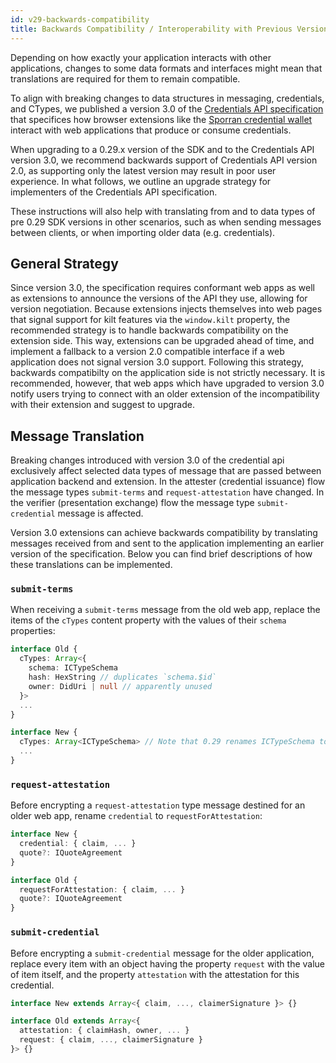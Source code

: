 ```yaml
---
id: v29-backwards-compatibility
title: Backwards Compatibility / Interoperability with Previous Versions
---
```


Depending on how exactly your application interacts with other applications, changes to some data formats and interfaces might mean that translations are required for them to remain compatible.

To align with breaking changes to data structures in messaging, credentials, and CTypes, we published a version 3.0 of the [Credentials API specification](https://github.com/KILTprotocol/spec-ext-credential-api) that specifices how browser extensions like the [Sporran credential wallet](https://github.com/BTE-Trusted-Entity/sporran-extension) interact with web applications that produce or consume credentials.

When upgrading to a 0.29.x version of the SDK and to the Credentials API version 3.0, we recommend backwards support of Credentials API version 2.0, as supporting only the latest version may result in poor user experience. In what follows, we outline an upgrade strategy for implementers of the Credentials API specification.

These instructions will also help with translating from and to data types of pre 0.29 SDK versions in other scenarios, such as when sending messages between clients, or when importing older data (e.g. credentials).

## General Strategy

Since version 3.0, the specification requires conformant web apps as well as extensions to announce the versions of the API they use, allowing for version negotiation.
Because extensions injects themselves into web pages that signal support for kilt features via the `window.kilt` property, the recommended strategy is to handle backwards compatibility on the extension side.
This way, extensions can be upgraded ahead of time, and implement a fallback to a version 2.0 compatible interface if a web application does not signal version 3.0 support.
Following this strategy, backwards compatibilty on the application side is not strictly necessary.
It is recommended, however, that web apps which have upgraded to version 3.0 notify users trying to connect with an older extension of the incompatibility with their extension and suggest to upgrade.

## Message Translation

Breaking changes introduced with version 3.0 of the credential api exclusively affect selected data types of message that are passed between application backend and extension.
In the attester (credential issuance) flow the message types `submit-terms` and `request-attestation` have changed.
In the verifier (presentation exchange) flow the message type `submit-credential` message is affected.

Version 3.0 extensions can achieve backwards compatibility by translating messages received from and sent to the application implementing an earlier version of the specification.
Below you can find brief descriptions of how these translations can be implemented.

<!--TODO: After Sporran release, replace with the following
Below you can find links to the code examples of how this is achieved in the Sporran extension, but we also provide brief descriptions of how you can implement these steps yourself.
-->

### `submit-terms`

When receiving a `submit-terms` message from the old web app, replace the items of the `cTypes` content property with the values of their `schema` properties:

```ts
interface Old {
  cTypes: Array<{
    schema: ICTypeSchema
    hash: HexString // duplicates `schema.$id`
    owner: DidUri | null // apparently unused
  }>
  ...
}

interface New {
  cTypes: Array<ICTypeSchema> // Note that 0.29 renames ICTypeSchema to ICType
  ...
}
```

<!--TODO: After Sporran release, and add link to code example here and for the other 2 message types
[> Code Example in the Sporran Extension Repository]()
-->

### `request-attestation`

Before encrypting a `request-attestation` type message destined for an older web app, rename `credential` to `requestForAttestation`:

```ts
interface New {
  credential: { claim, ... }
  quote?: IQuoteAgreement
}

interface Old {
  requestForAttestation: { claim, ... }
  quote?: IQuoteAgreement
}
```

### `submit-credential`

Before encrypting a `submit-credential` message for the older application, replace every item with an object having the property `request` with the value of item itself, and the property `attestation` with the attestation for this credential.

```ts
interface New extends Array<{ claim, ..., claimerSignature }> {}

interface Old extends Array<{
  attestation: { claimHash, owner, ... }
  request: { claim, ..., claimerSignature }
}> {}
```
